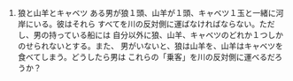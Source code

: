 1. 狼と山羊とキャベツ
  ある男が狼１頭、山羊が１頭、キャベツ１玉と一緒に河岸にいる。彼はそれら
  すべてを川の反対側に運ばなければならない。ただし、男の持っている船には
  自分以外に狼、山羊、キャベツのどれか１つしかのせられないとする。また、
  男がいないと、狼は山羊を、山羊はキャベツを食べてしまう。どうしたら男は
  これらの「乗客」を川の反対側に運べるだろうか？
